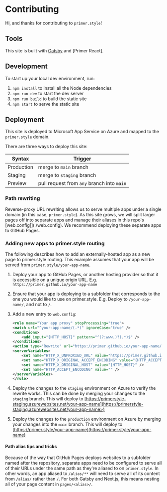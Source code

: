 # Contributing

Hi, and thanks for contributing to `primer.style`!

## Tools

This site is built with [Gatsby] and [Primer React].

## Development

To start up your local dev environment, run:

1. `npm install` to install all the Node dependencies
2. `npm run dev` to start the dev server
3. `npm run build` to build the static site
4. `npm start` to serve the static site

## Deployment

This site is deployed to Microsoft App Service on Azure and mapped to the `primer.style` domain.

There are three ways to deploy this site:

| Syntax     | Trigger                                    |
| ---------- | ------------------------------------------ |
| Production | merge to `main` branch                     |
| Staging    | merge to `staging` branch                  |
| Preview    | pull request from `any` branch into `main` |

### Path rewriting

Reverse-proxy URL rewriting allows us to serve multiple apps under a single domain (in this case, `primer.style`). As this site grows, we will split larger pages off into separate apps and manage their aliases in this repo's [web.config]](./web.config). We recommend deploying these separate apps to GitHub Pages.

### Adding new apps to primer.style routing

The following describes how to add an externally-hosted app as a new page to primer.style routing. This example assumes that your app will be served from `primer.style/your-app-name`.

1. Deploy your app to GitHub Pages, or another hosting provider so that it is accessible on a unique origin URL. E.g. `https://primer.github.io/your-app-name`
2. Ensure that your app is deploying to a subfolder that corresponds to the one you would like to use on primer.style. E.g. Deploy to `/your-app-name/`, and not to `/`.
3. Add a new entry to `web.config`:

   ```xml
   <rule name="Your app proxy" stopProcessing="true">
   <match url="^your-app-name/(.*)" ignoreCase="true" />
   <conditions>
       <add input="{HTTP_HOST}" pattern="^(?:www.)?(.*)$" />
   </conditions>
   <action type="Rewrite" url="https://primer.github.io/your-app-name/{R:1}" />
   <serverVariables>
       <set name="HTTP_X_UNPROXIED_URL" value="https://primer.github.io/your-app-name/{R:1}" />
       <set name="HTTP_X_ORIGINAL_ACCEPT_ENCODING" value="{HTTP_ACCEPT_ENCODING}" />
       <set name="HTTP_X_ORIGINAL_HOST" value="{HTTP_HOST}" />
       <set name="HTTP_ACCEPT_ENCODING" value="" />
   </serverVariables>
   </rule>
   ```

4. Deploy the changes to the `staging` environment on Azure to verify the rewrite works. This can be done by merging your changes to the `staging` branch. This will deploy to [https://primerstyle-staging.azurewebsites.net/your-app-name](https://primerstyle-staging.azurewebsites.net/your-app-name>)
5. Deploy the changes to the `production` environment on Azure by merging your changes into the `main` branch. This will deploy to [https://primer.style/your-app-name](https://primer.style/your-app-name)

#### Path alias tips and tricks

Because of the way that GitHub Pages deploys websites to a subfolder named after the repository, separate apps need to be configured to serve all of their URLs under the same path as they're aliased to on `primer.style`. In other words, an app aliased to `/alias/**` will need to serve all of its content from `/alias/` rather than `/`. For both Gatsby and Next.js, this means nesting all of your page content in `pages/<alias>/`.

[azure]: https:portal.azure.com
[primer.style]: https://primer.style
[gatsby]: https://www.gatsbyjs.org
